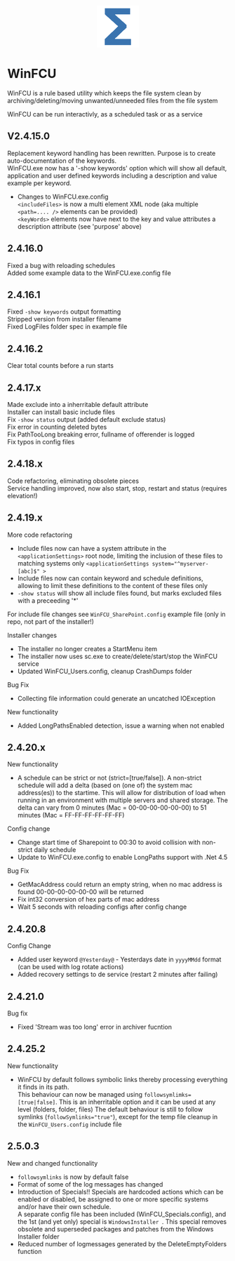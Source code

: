 <p align="center">
  <img src="logo\Total.png" alt="Total Productions"/>
</p>

# WinFCU
WinFCU is a rule based utility which keeps the file system clean by archiving/deleting/moving unwanted/unneeded files from the file system

WinFCU can be run interactivly, as a scheduled task or as a service

## V2.4.15.0

Replacement keyword handling has been rewritten. Purpose is to create auto-documentation of the keywords.  
WinFCU.exe now has a '-show keywords' option which will show all default, application and user defined keywords including a description and value example per keyword.

- Changes to WinFCU.exe.config  
  `<includeFiles>` is now a multi element XML node (aka multiple `<path=.... />` elements can be provided)  
  `<keyWords>` elements now have next to the key and value attributes a description attribute (see 'purpose' above)  

## 2.4.16.0

Fixed a bug with reloading schedules  
Added some example data to the WinFCU.exe.config file  

## 2.4.16.1

Fixed `-show keywords` output formatting  
Stripped version from installer filename  
Fixed LogFiles folder spec in example file  

## 2.4.16.2

Clear total counts before a run starts  

## 2.4.17.x

Made exclude into a inherritable default attribute  
Installer can install basic include files  
Fix `-show status` output (added default exclude status)  
Fix error in counting deleted bytes  
Fix PathTooLong breaking error, fullname of offerender is logged  
Fix typos in config files

## 2.4.18.x

Code refactoring, eliminating obsolete pieces  
Service handling improved, now also start, stop, restart and status (requires elevation!)

## 2.4.19.x

More code refactoring  
- Include files now can have a system attribute in the `<applicationSettings>` root node, limiting the inclusion of these files to matching systems only `<applicationSettings system="^myserver-[abc]$" >`  
- Include files now can contain keyword and schedule definitions, allowing to limit these definitions to the content of these files only  
- `-show status` will show all include files found, but marks excluded files with a preceeding '*'  
  
For include file changes see `WinFCU_SharePoint.config` example file (only in repo, not part of the installer!)  
  
Installer changes  
- The installer no longer creates a StartMenu item  
- The installer now uses sc.exe to create/delete/start/stop the WinFCU service  
- Updated WinFCU_Users.config, cleanup CrashDumps folder

Bug Fix  
- Collecting file information could generate an uncatched IOException  

New functionality  
- Added LongPathsEnabled detection, issue a warning when not enabled  

## 2.4.20.x

New functionality  
- A schedule can be strict or not (strict=[true/false]). A non-strict schedule will add a delta (based on (one of) the system mac address(es)) to the startime. This will allow for distribution of load when running in an environment with multiple servers and shared storage. The delta can vary from 0 minutes (Mac = 00-00-00-00-00-00) to 51 minutes (Mac = FF-FF-FF-FF-FF-FF)  

Config change  
- Change start time of Sharepoint to 00:30 to avoid collision with non-strict daily schedule  
- Update to WinFCU.exe.config to enable LongPaths support with .Net 4.5

Bug Fix
- GetMacAddress could return an empty string, when no mac address is found 00-00-00-00-00-00 will be returned
- Fix int32 conversion of hex parts of mac address
- Wait 5 seconds with reloading configs after config change  

## 2.4.20.8

Config Change  
- Added user keyword `@Yesterday@` - Yesterdays date in `yyyyMMdd` format (can be used with log rotate actions)
- Added recovery settings to de service (restart 2 minutes after failing)

## 2.4.21.0

Bug fix
- Fixed 'Stream was too long' error in archiver fucntion

## 2.4.25.2

New functionality  
- WinFCU by default follows symbolic links thereby processing everything it finds in its path.  
  This behaviour can now be managed using `followsymlimks=[true|false]`. This is an inherritable option and it can be used at any level (folders, folder, files)
  The default behaviour is still to follow symlinks (`followSymlinks="true"`), except for the temp file cleanup in the `WinFCU_Users.config` include file

## 2.5.0.3

New and changed functionality
- `followsymlinks` is now by default false
- Format of some of the log messages has changed
- Introduction of Specials!! Specials are hardcoded actions which can be enabled or disabled, be assigned to one or more specific systems and/or have their own schedule.  
  A separate config file has been included (WinFCU_Specials.config), and the 1st (and yet only) special is `WindowsInstaller `. This special removes obsolete and
  superseded packages and patches from the Windows Installer folder
- Reduced number of logmessages generated by the DeleteEmptyFolders function
